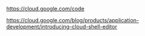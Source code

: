 
https://cloud.google.com/code

https://cloud.google.com/blog/products/application-development/introducing-cloud-shell-editor